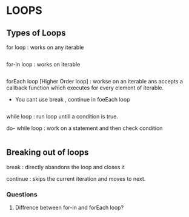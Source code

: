 # LOOPS

## Types of Loops
for loop
: works on any iterable
```
```

for-in loop 
: works on iterable
```
```

forEach loop [Higher Order loop]
: workse on an iterable ans accepts a callback function which executes for every element of iterable.
- You cant use break , continue in foeEach loop
```
```
   

while loop 
: run loop untill a condition is true.

do- while loop
:  work on a statement and then check condition
```
```
## Breaking out of loops

break
: directly abandons the loop and closes it

continue
: skips the current iteration and moves to next.

### Questions

1. Diffrence between for-in and forEach loop?